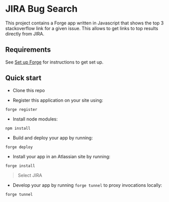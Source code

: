 # JIRA Bug Search

This project contains a Forge app written in Javascript that shows the top 3 stackoverflow link for a given issue. This allows to get links to top results directly from JIRA.

## Requirements

See [Set up Forge](https://developer.atlassian.com/platform/forge/set-up-forge/) for instructions to get set up.

## Quick start

- Clone this repo

- Register this application on your site using:
```
forge register
```

- Install node modules:
```
npm install
```

- Build and deploy your app by running:
```
forge deploy
```

- Install your app in an Atlassian site by running:
```
forge install
```
> Select JIRA

- Develop your app by running `forge tunnel` to proxy invocations locally:
```
forge tunnel
```
